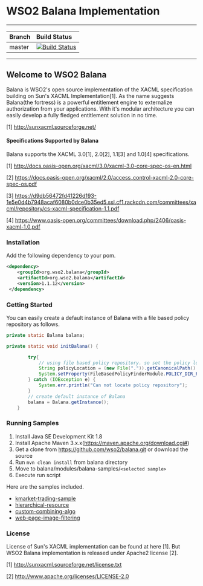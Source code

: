 WSO2 Balana Implementation
==========================

---

|  Branch | Build Status |
| :------------ |:-------------
| master      | [![Build Status](https://wso2.org/jenkins/buildStatus/icon?job=forked-dependencies/wso2-balana)](https://wso2.org/jenkins/job/forked-dependencies/wso2-balana) |

---

## Welcome to WSO2 Balana
Balana is WSO2's open source implementation of the XACML specification building on Sun's XACML Implementation[1]. As the name suggests Balana(the fortress) is a powerful entitlement engine to externalize authorization from your applications. With it's modular architecture you can easily develop a fully fledged entitlement solution in no time.

[1] http://sunxacml.sourceforge.net/

#### Specifications Supported by Balana
Balana supports the XACML 3.0[1], 2.0[2], 1.1[3] and 1.0[4] specifications.

[1] http://docs.oasis-open.org/xacml/3.0/xacml-3.0-core-spec-os-en.html

[2] https://docs.oasis-open.org/xacml/2.0/access_control-xacml-2.0-core-spec-os.pdf

[3] https://d9db56472fd41226d193-1e5e0d4b7948acaf6080b0dce0b35ed5.ssl.cf1.rackcdn.com/committees/xacml/repository/cs-xacml-specification-1.1.pdf

[4] https://www.oasis-open.org/committees/download.php/2406/oasis-xacml-1.0.pdf

### Installation
Add the following dependency to your pom.
```xml
<dependency>
    <groupId>org.wso2.balana</groupId>
    <artifactId>org.wso2.balana</artifactId>
    <version>1.1.12</version>
 </dependency>
```

### Getting Started
You can easily create a default instance of Balana with a file based policy repository as follows.

```java
private static Balana balana;

private static void initBalana() {

        try{
            // using file based policy repository. so set the policy location as system property
            String policyLocation = (new File(".")).getCanonicalPath() + File.separator + "resources";
            System.setProperty(FileBasedPolicyFinderModule.POLICY_DIR_PROPERTY, policyLocation);
        } catch (IOException e) {
            System.err.println("Can not locate policy repository");
        }
        // create default instance of Balana
        balana = Balana.getInstance();
    }
```

### Running Samples
1) Install Java SE Development Kit 1.8
2) Install Apache Maven 3.x.x(https://maven.apache.org/download.cgi#)
3) Get a clone from https://github.com/wso2/balana.git or download the source
4) Run ``mvn clean install`` from balana directory
5) Move to balana/modules/balana-samples/`<selected sample>`
6) Execute run script

Here are the samples included.

* [kmarket-trading-sample](modules/balana-samples/kmarket-trading-sample)
* [hierarchical-resource](modules/balana-samples/hierarchical-resource)
* [custom-combining-algo](modules/balana-samples/custom-combining-algo)
* [web-page-image-filtering](modules/balana-samples/web-page-image-filtering)


### License

License of Sun's XACML implementation can be found at here [1]. But WSO2 Balana implementation is released under Apache2 license [2].

[1] http://sunxacml.sourceforge.net/license.txt

[2] http://www.apache.org/licenses/LICENSE-2.0





